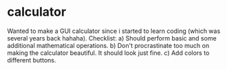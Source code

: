 # calculator

Wanted to make a GUI calculator since i started to learn coding (which was several years back hahaha). 
Checklist: 
a) Should perform basic and some additional mathematical operations. 
b) Don't procrastinate too much on making the calculator beautiful. It should look just fine. 
c) Add colors to different buttons. 

